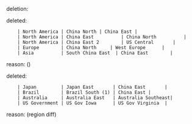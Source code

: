 deletion:

deleted:

		| North America | China North | China East |
		| North America | China East          | China North          |
		| North America | China East 2        | US Central       |
		| Europe        | China North     | West Europe      |
		| Asia          | South China East  | China East        |

reason: ()

deleted:

		| Japan         | Japan East       | China East       |
		| Brazil        | Brazil South (1) | China East |
		| Australia     | Australia East   | Australia Southeast|
		| US Government | US Gov Iowa      | US Gov Virginia  |

reason: (region diff)


